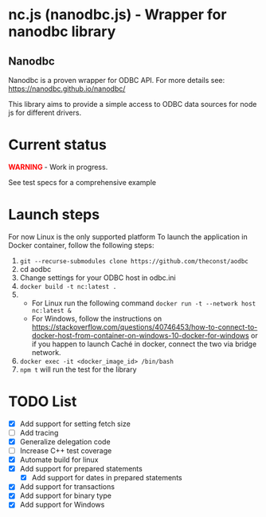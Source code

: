 # nc.js (nanodbc.js) - Wrapper for nanodbc library

## Nanodbc
Nanodbc is a proven wrapper for ODBC API. For more details see:
https://nanodbc.github.io/nanodbc/

This library aims to provide a simple access to ODBC data sources for node js for different drivers.


# Current status

**<span style="color:red"> WARNING </span>** - Work in progress.

See test specs for a comprehensive example

# Launch steps

For now Linux is the only supported platform
To launch the application in Docker container, follow the following steps:
1. `git --recurse-submodules clone https://github.com/theconst/aodbc`
2. cd aodbc
3. Change settings for your ODBC host in odbc.ini
4. `docker build -t nc:latest .`
5. 
    - For Linux run the following command
    `docker run -t --network host nc:latest &`
    - For Windows, follow the instructions on https://stackoverflow.com/questions/40746453/how-to-connect-to-docker-host-from-container-on-windows-10-docker-for-windows or if you happen to launch Caché in docker, connect the two via bridge network.
6. `docker exec -it <docker_image_id> /bin/bash`
7. `npm t` will run the test for the library

# TODO List

- [x] Add support for setting fetch size
- [ ] Add tracing
- [x] Generalize delegation code
- [ ] Increase C++ test coverage
- [x] Automate build for linux
- [x] Add support for prepared statements
    - [x] Add support for dates in prepared statements 
- [x] Add support for transactions
- [x] Add support for binary type
- [x] Add support for Windows